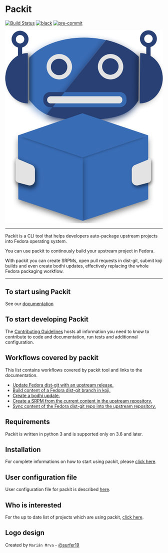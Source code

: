 # Packit

[![Build Status](https://zuul-ci.org/gated.svg)](https://softwarefactory-project.io/zuul/t/local/builds?project=packit-service/packit)
[![black](https://img.shields.io/badge/code%20style-black-000000.svg)](https://github.com/psf/black)
[![pre-commit](https://img.shields.io/badge/pre--commit-enabled-brightgreen?logo=pre-commit&logoColor=white)](https://github.com/pre-commit/pre-commit)

![Packit](design/export/logo-no-borders.png)

---

Packit is a CLI tool that helps developers auto-package upstream projects
into Fedora operating system.

You can use packit to continously build your upstream project in Fedora.

With packit you can create SRPMs, open pull requests in dist-git, submit koji builds and even create bodhi updates, effectively replacing the whole Fedora packaging workflow.

---

## To start using Packit

See our [documentation](https://packit.dev/docs/guide/)

## To start developing Packit

The [Contributing Guidelines](CONTRIBUTING.md) hosts all information you need to know to contribute to code and documentation, run tests and additionnal configuration.

## Workflows covered by packit

This list contains workflows covered by packit tool and links to the documentation.

- [Update Fedora dist-git with an upstream release.](https://packit.dev/docs/cli/propose-update/)
- [Build content of a Fedora dist-git branch in koji.](https://packit.dev/docs/cli/build/)
- [Create a bodhi update.](https://packit.dev/docs/cli/create-bodhi-update/)
- [Create a SRPM from the current content in the upstream repository.](https://packit.dev/docs/cli/srpm/)
- [Sync content of the Fedora dist-git repo into the upstream repository.](https://packit.dev/docs/cli/sync-from-downstream/)

## Requirements

Packit is written in python 3 and is supported only on 3.6 and later.

## Installation

For complete informations on how to start using packit, please [click here](https://packit.dev/docs/guide/#have-packit-tooling-installed-locally).

## User configuration file

User configuration file for packit is described [here](http://packit.dev/docs/configuration/#user-configuration-file).

## Who is interested

For the up to date list of projects which are using packit, [click here](https://dashboard.packit.dev/projects).

## Logo design

Created by `Marián Mrva` - [@surfer19](https://github.com/surfer19)
